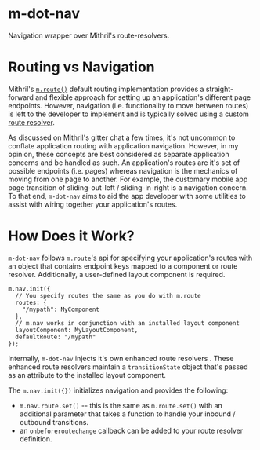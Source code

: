 # m-dot-nav
Navigation wrapper over Mithril's route-resolvers.

# Routing vs Navigation

Mithril's [`m.route()`](https://mithril.js.org/route.html) default routing implementation provides a straight-forward
and flexible approach for setting up an application's different page endpoints.  However, navigation (i.e. functionality to move between routes)
is left to the developer to implement and is typically solved using a custom [route resolver](https://mithril.js.org/route.html#routeresolver).

As discussed on Mithril's gitter chat a few times, it's 
not uncommon to conflate application routing with application navigation. However, in my opinion, these concepts are best  considered as separate application concerns and be handled as such.  An application's routes are it's set of possible endpoints (i.e. pages) whereas navigation is the mechanics of moving from one page to another. For example, the customary mobile app page transition of sliding-out-left / sliding-in-right is a navigation concern.  To that end, `m-dot-nav` aims to aid the app developer with some utilities to assist with wiring together your application's routes.

# How Does it Work?
`m-dot-nav` follows `m.route`'s api for specifying your application's routes with an object that contains endpoint keys mapped to a component or route resolver. Additionally, a user-defined layout component is required.  

```
m.nav.init({
  // You specify routes the same as you do with m.route
  routes: {
    "/mypath": MyComponent
  },
  // m.nav works in conjunction with an installed layout component
  layoutComponent: MyLayoutComponent,
  defaultRoute: "/mypath"
});
```

Internally, `m-dot-nav` injects it's own enhanced route resolvers .  These enhanced route resolvers maintain a `transitionState` object that's passed as an attribute to the installed layout component.

The `m.nav.init({})` initializes navigation and provides the following:
* `m.nav.route.set()` -- this is the same as `m.route.set()` with an additional parameter that takes a function to
handle your inbound / outbound transitions. 
* an `onbeforeroutechange` callback can be added to your route resolver definition.
